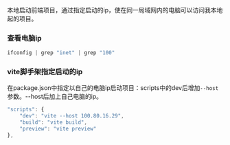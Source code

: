 本地启动前端项目，通过指定启动的ip，使在同一局域网内的电脑可以访问我本地起的项目。
### 查看电脑ip
```javascript
ifconfig | grep "inet" | grep "100"
```
### vite脚手架指定启动的ip
在package.json中指定以自己的电脑ip启动项目：scripts中的dev后增加`--host`参数。--host后加上自己电脑的ip。
```javascript
"scripts": {
    "dev": "vite --host 100.80.16.29",
    "build": "vite build",
    "preview": "vite preview"
},
```
